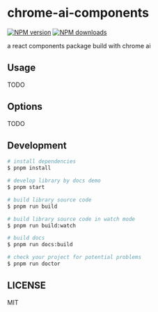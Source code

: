 # chrome-ai-components

[![NPM version](https://img.shields.io/npm/v/chrome-ai-components.svg?style=flat)](https://npmjs.org/package/chrome-ai-components)
[![NPM downloads](http://img.shields.io/npm/dm/chrome-ai-components.svg?style=flat)](https://npmjs.org/package/chrome-ai-components)

a react components package build with chrome ai

## Usage

TODO

## Options

TODO

## Development

```bash
# install dependencies
$ pnpm install

# develop library by docs demo
$ pnpm start

# build library source code
$ pnpm run build

# build library source code in watch mode
$ pnpm run build:watch

# build docs
$ pnpm run docs:build

# check your project for potential problems
$ pnpm run doctor
```

## LICENSE

MIT
